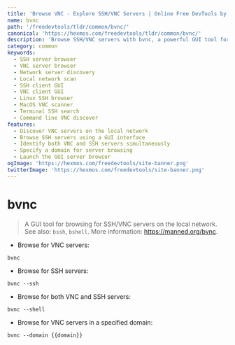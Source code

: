 ```yaml
---
title: 'Browse VNC - Explore SSH/VNC Servers | Online Free DevTools by Hexmos'
name: bvnc
path: '/freedevtools/tldr/common/bvnc/'
canonical: 'https://hexmos.com/freedevtools/tldr/common/bvnc/'
description: 'Browse SSH/VNC servers with bvnc, a powerful GUI tool for exploring servers on your network. Discover available servers quickly and easily. Free online tool, no registration required.'
category: common
keywords:
  - SSH server browser
  - VNC server browser
  - Network server discovery
  - Local network scan
  - SSH client GUI
  - VNC client GUI
  - Linux SSH browser
  - MacOS VNC scanner
  - Terminal SSH search
  - Command line VNC discover
features:
  - Discover VNC servers on the local network
  - Browse SSH servers using a GUI interface
  - Identify both VNC and SSH servers simultaneously
  - Specify a domain for server browsing
  - Launch the GUI server browser
ogImage: 'https://hexmos.com/freedevtools/site-banner.png'
twitterImage: 'https://hexmos.com/freedevtools/site-banner.png'
---
```


# bvnc

> A GUI tool for browsing for SSH/VNC servers on the local network.
> See also: `bssh`, `bshell`.
> More information: <https://manned.org/bvnc>.

- Browse for VNC servers:

`bvnc`

- Browse for SSH servers:

`bvnc --ssh`

- Browse for both VNC and SSH servers:

`bvnc --shell`

- Browse for VNC servers in a specified domain:

`bvnc --domain {{domain}}`
